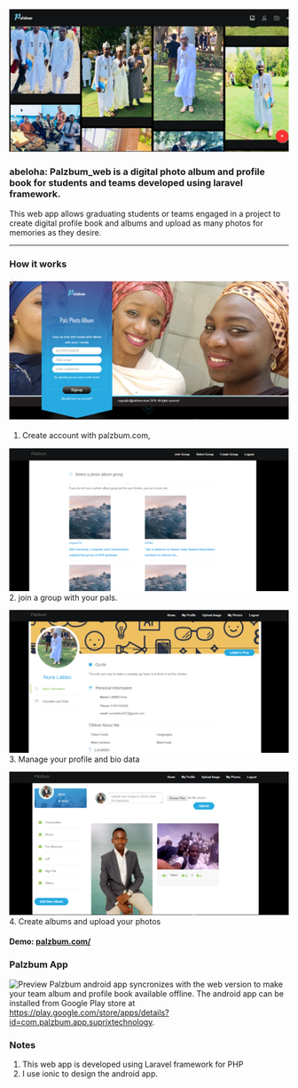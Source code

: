 ![Preview](https://raw.githubusercontent.com/abeloha/palzbum_web/master/preview.png)

### abeloha: Palzbum_web is a digital photo album and profile book for students and teams developed using laravel framework.

This web app allows graduating students or teams engaged in a project to create digital profile book and albums and upload as many photos for memories as they desire.

---

### How it works

![Preview](https://raw.githubusercontent.com/abeloha/palzbum_web/master/demo/web_login.png)

1. Create account with palzbum.com, 

![Preview](https://raw.githubusercontent.com/abeloha/palzbum_web/master/demo/select_group.png)
2. join a group with your pals. 

![Preview](https://raw.githubusercontent.com/abeloha/palzbum_web/master/demo/useer_profile.png)
3. Manage your profile and bio data

![Preview](https://raw.githubusercontent.com/abeloha/palzbum_web/master/demo/user_upload.png)
4. Create albums and upload your photos



#### Demo: [palzbum.com/](http://palzbum.com)


### Palzbum App
![Preview](https://raw.githubusercontent.com/abeloha/palzbum/master/demo/app.png)
Palzbum android app syncronizes with the web version to make your team album and profile book available offline. The android app can be installed from Google Play store at https://play.google.com/store/apps/details?id=com.palzbum.app.suprixtechnology.


### Notes


1. This web app is developed using Laravel framework for PHP
2. I use ionic to design the android app.